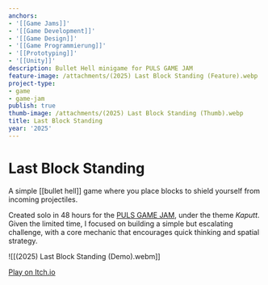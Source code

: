```yaml
---
anchors:
- '[[Game Jams]]'
- '[[Game Development]]'
- '[[Game Design]]'
- '[[Game Programmierung]]'
- '[[Prototyping]]'
- '[[Unity]]'
description: Bullet Hell minigame for PULS GAME JAM
feature-image: /attachments/(2025) Last Block Standing (Feature).webp
project-type:
- game
- game-jam
publish: true
thumb-image: /attachments/(2025) Last Block Standing (Thumb).webp
title: Last Block Standing
year: '2025'
---
```


# Last Block Standing

A simple [[bullet hell]] game where you place blocks to shield yourself from incoming projectiles.

Created solo in 48 hours for the [PULS GAME JAM](https://itch.io/jam/puls-game-jam), under the theme *Kaputt*. Given the limited time, I focused on building a simple but escalating challenge, with a core mechanic that encourages quick thinking and spatial strategy.

![[(2025) Last Block Standing (Demo).webm]]

[Play on Itch.io](https://paultoast.itch.io/protect-the-walls)